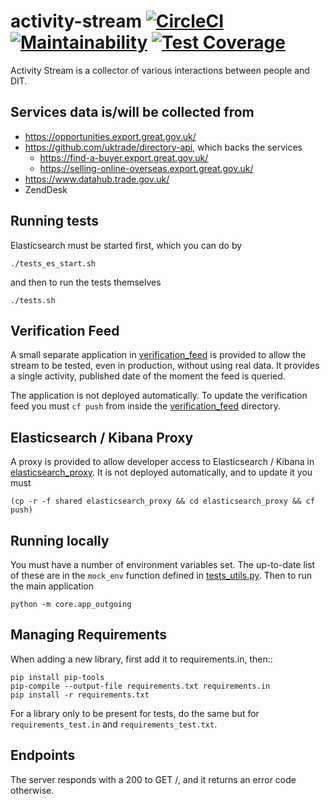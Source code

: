 # activity-stream [![CircleCI](https://circleci.com/gh/uktrade/activity-stream.svg?style=svg)](https://circleci.com/gh/uktrade/activity-stream) [![Maintainability](https://api.codeclimate.com/v1/badges/e0284a2cb292704bf53c/maintainability)](https://codeclimate.com/github/uktrade/activity-stream/maintainability) [![Test Coverage](https://api.codeclimate.com/v1/badges/e0284a2cb292704bf53c/test_coverage)](https://codeclimate.com/github/uktrade/activity-stream/test_coverage)

Activity Stream is a collector of various interactions between people and DIT.

## Services data is/will be collected from

- https://opportunities.export.great.gov.uk/
- https://github.com/uktrade/directory-api, which backs the services
  - https://find-a-buyer.export.great.gov.uk/
  - https://selling-online-overseas.export.great.gov.uk/
- https://www.datahub.trade.gov.uk/
- ZendDesk

## Running tests

Elasticsearch must be started first, which you can do by

    ./tests_es_start.sh

and then to run the tests themselves

    ./tests.sh

## Verification Feed

A small separate application in [verification_feed](verification_feed) is provided to allow the stream to be tested, even in production, without using real data. It provides a single activity, published date of the moment the feed is queried.

The application is not deployed automatically. To update the verification feed you must `cf push` from inside the [verification_feed](verification_feed) directory.

## Elasticsearch / Kibana Proxy

A proxy is provided to allow developer access to Elasticsearch / Kibana in [elasticsearch_proxy](elasticsearch_proxy). It is not deployed automatically, and to update it you must

    (cp -r -f shared elasticsearch_proxy && cd elasticsearch_proxy && cf push)

## Running locally

You must have a number of environment variables set. The up-to-date list of these are in the `mock_env` function defined in [tests_utils.py](core/tests_utils.py). Then to run the main application

    python -m core.app_outgoing

## Managing Requirements

When adding a new library, first add it to requirements.in, then::

    pip install pip-tools
    pip-compile --output-file requirements.txt requirements.in
    pip install -r requirements.txt

For a library only to be present for tests, do the same but for `requirements_test.in` and `requirements_test.txt`.

## Endpoints

The server responds with a 200 to GET /, and it returns an error code otherwise.
